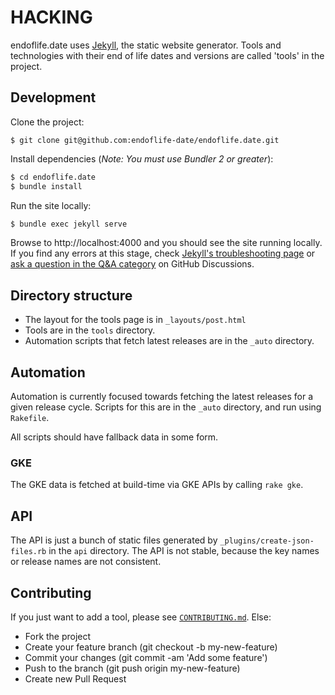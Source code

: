 # HACKING

endoflife.date uses [Jekyll](https://jekyllrb.com/), the static website generator. Tools and technologies with their end of life dates and versions are called 'tools' in the project.

## Development

Clone the project:

```
$ git clone git@github.com:endoflife-date/endoflife.date.git
```

Install dependencies (_Note: You must use Bundler 2 or greater_):

```bash
$ cd endoflife.date
$ bundle install
```

Run the site locally:

```bash
$ bundle exec jekyll serve
```

Browse to http://localhost:4000 and you should see the site running locally. If you find any errors at this stage, check [Jekyll's troubleshooting page](https://jekyllrb.com/docs/troubleshooting/#configuration-problems) or [ask a question in the Q&A category](https://github.com/endoflife-date/endoflife.date/discussions/new/) on GitHub Discussions.

## Directory structure

- The layout for the tools page is in `_layouts/post.html`
- Tools are in the `tools` directory.
- Automation scripts that fetch latest releases are in the `_auto` directory.

## Automation

Automation is currently focused towards fetching the latest releases for a given release cycle. Scripts for this are in the `_auto` directory, and run using `Rakefile`.

All scripts should have fallback data in some form.

### GKE

The GKE data is fetched at build-time via GKE APIs by calling `rake gke`.

## API

The API is just a bunch of static files generated by `_plugins/create-json-files.rb` in the `api` directory. The API is not stable, because the key names or release names are not consistent.

## Contributing

If you just want to add a tool, please see [`CONTRIBUTING.md`](https://github.com/endoflife-date/endoflife.date/blob/master/CONTRIBUTING.md). Else:

- Fork the project
- Create your feature branch (git checkout -b my-new-feature)
- Commit your changes (git commit -am 'Add some feature')
- Push to the branch (git push origin my-new-feature)
- Create new Pull Request
